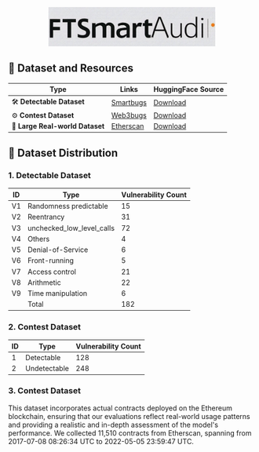 <div align="center">

  <a><picture>
    <img src="../images/logo_FTAudit.jpg" height=80>
      </picture></a>
</div>

## 🔗 Dataset and Resources
| Type                            | Links                               | HuggingFace Source|
| ------------------------------- | --------------------------------------- | --------------------------------------- |
| 🛠️ **Detectable Dataset**              | [Smartbugs](https://github.com/smartbugs/smartbugs-curated) | [Download](https://huggingface.co/datasets/weifar/DetectableDataset) |
| ⚙️ **Contest Dataset**                   | [Web3bugs](https://github.com/ZhangZhuoSJTU/Web3Bugs)| [Download](https://huggingface.co/datasets/weifar/ContestDataset)|
| 🛜 **Large Real-world Dataset**            | [Etherscan](https://etherscan.io/)| [Download](https://huggingface.co/datasets/weifar/LargeRealworldDataset)|


## 🔗 Dataset Distribution

### 1. Detectable Dataset
|ID| Type                            | Vulnerability Count                               |
| ------------------------------- | --------------------------------------- | --------------------------------------- |
|V1| Randomness predictable| 15|
|V2| Reentrancy| 31|
|V3| unchecked_low_level_calls| 72|
|V4| Others| 4|
|V5| Denial-of-Service| 6|
|V6| Front-running| 5|
|V7| Access control| 21|
|V8| Arithmetic| 22|
|V9| Time manipulation| 6|
|| Total| 182|

### 2. Contest Dataset
|ID| Type                            | Vulnerability Count                               |
| ------------------------------- | --------------------------------------- | --------------------------------------- |
|1|Detectable| 128|
|2|Undetectable| 248|

### 3. Contest Dataset
This dataset incorporates actual contracts deployed on the Ethereum blockchain, ensuring that our evaluations reflect real-world usage patterns and providing a realistic and in-depth assessment of the model's performance. We collected 11,510 contracts from Etherscan, spanning from 2017-07-08 08:26:34 UTC to 2022-05-05 23:59:47 UTC.
